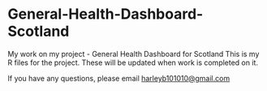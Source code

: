 # General-Health-Dashboard-Scotland
My work on my project - General Health Dashboard for Scotland
This is my R files for the project. These will be updated when work is completed on it.

If you have any questions, please email harleyb101010@gmail.com
